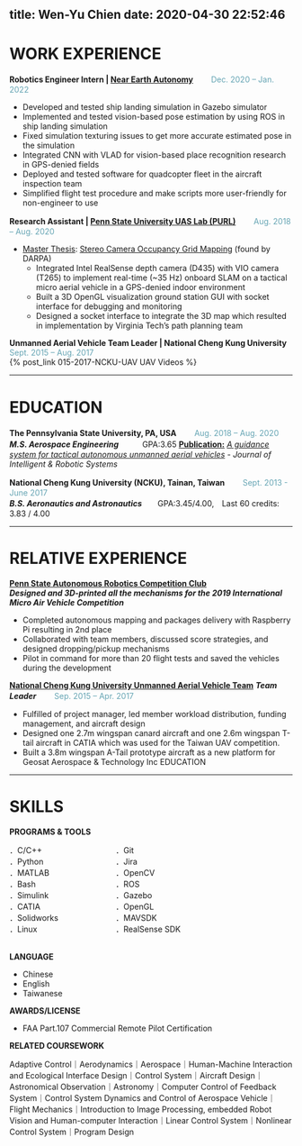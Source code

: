 title: Wen-Yu Chien
date: 2020-04-30 22:52:46
---
<style>
.grid {
  display: flex;
  width: 75%;
  text-align: left;
}
.col-1-2 {
  flex: 1;
}
.cole-1-2:last-child {
  margin-center: 20px;
}
.column-left{
  float: left;
  width: 33%;
  text-align: left;
}
.column-center{
  display: inline-block;
  width: 33%;
  text-align: center;
}
.column-right{
  float: right;
  width: 33%;
  text-align: right;
}
</style>



# WORK EXPERIENCE
**Robotics Engineer Intern | [Near Earth Autonomy](https://www.nearearth.aero/)** &emsp;　<font color=#66A5B4>Dec. 2020 – Jan. 2022</font>

* Developed and tested ship landing simulation in Gazebo simulator
* Implemented and tested vision-based pose estimation by using ROS in ship landing simulation
* Fixed simulation texturing issues to get more accurate estimated pose in the simulation
* Integrated CNN with VLAD for vision-based place recognition research in GPS-denied fields
* Deployed and tested software for quadcopter fleet in the aircraft inspection team
* Simplified flight test procedure and make scripts more user-friendly for non-engineer to use


**Research Assistant | [Penn State University UAS Lab (PURL)](https://purl.psu.edu/)** &emsp;　<font color=#66A5B4>Aug. 2018 – Aug. 2020</font>	

* <u>Master Thesis</u>: [Stereo Camera Occupancy Grid Mapping](../../MS_Thesis_Chien_v21.pdf) (found by DARPA)
	* Integrated Intel RealSense depth camera (D435) with VIO camera (T265) to implement real-time (~35 Hz) onboard SLAM on a tactical micro aerial vehicle in a GPS-denied indoor environment
	* Built a 3D OpenGL visualization ground station GUI with socket interface for debugging and monitoring
	* Designed a socket interface to integrate the 3D map which resulted in implementation by Virginia Tech’s path planning team 


**Unmanned Aerial Vehicle Team Leader | National Cheng Kung University**
<font color=#66A5B4>Sept. 2015 – Aug. 2017</font>	
{% post_link 015-2017-NCKU-UAV UAV Videos %}
***
# EDUCATION
**The Pennsylvania State University, PA, USA** &emsp;　<font color=#66A5B4>Aug. 2018 – Aug. 2020</font>	
***M.S. Aerospace Engineering***　　　GPA:3.65	
<u>**Publication:**</u>	
*[A guidance system for tactical autonomous unmanned aerial vehicles](https://link.springer.com/article/10.1007/s10846-021-01526-8) - Journal of Intelligent & Robotic Systems*
<br>

**National Cheng Kung University (NCKU), Tainan, Taiwan** &emsp;　<font color=#66A5B4>Sept. 2013 - June 2017</font>	
***B.S. Aeronautics and Astronautics***　　GPA:3.45/4.00,　Last 60 credits: 3.83 / 4.00
***

# RELATIVE EXPERIENCE
**[Penn State Autonomous Robotics Competition Club](https://sites.psu.edu/arcc/)**	
***Designed and 3D-printed all the mechanisms for the 2019 International Micro Air Vehicle Competition***
* Completed autonomous mapping and packages delivery with Raspberry Pi resulting in 2nd place
* Collaborated with team members, discussed score strategies, and designed dropping/pickup mechanisms
* Pilot in command for more than 20 flight tests and saved the vehicles during the development

 
**[National Cheng Kung University Unmanned Aerial Vehicle Team](https://www.facebook.com/NCKUUAV)**	
***Team Leader***	 &emsp;　<font color=#66A5B4>Sep. 2015 – Apr. 2017</font>						
* Fulfilled of project manager, led member workload distribution, funding management, and aircraft design
* Designed one 2.7m wingspan canard aircraft and one 2.6m wingspan T-tail aircraft in CATIA which was used for the Taiwan UAV competition.
* Built a 3.8m wingspan A-Tail prototype aircraft as a new platform for Geosat Aerospace & Technology Inc
   EDUCATION



***

# SKILLS

**PROGRAMS & TOOLS**
<div class="grid">
    <div class="col-1-2">
       ．C/C++<br>．Python<br>．MATLAB<br>．Bash<br>．Simulink<br>．CATIA<br>．Solidworks<br>．Linux
    </div>
    <div class="col-1-2">
       ．Git<br>．Jira<br>．OpenCV<br>．ROS<br>．Gazebo<br>．OpenGL<br>．MAVSDK<br>．RealSense SDK<br>
    </div>
</div>

<!--
<div class="grid">
    <div class="col-1-2">
       <div class="content">
         Programming
           <div class="grid">
              <div class="col-1-2">
                 <div class="content">
                     <p>．C/C++<br>．Python<br>．MATLAB<br>．Simulink<br>．CATIA<br>．Solidworks<br>．AutoCAD<br>．Linux</p>
                 </div>
              </div>
              <div class="col-1-2">
                 <div class="content">
                     <p>．Bash<br>．Git<br>．OpenCV<br>．OpenGL<br>．MAVSDK<br>．RealSense SDK<br>．VICON SDK</p>
                 </div>
              </div>
          </div>
       </div>
    </div>
    <div class="col-1-2">
       <div class="content">
         Tools
         <div class="grid">
            <div class="col-1-2">
               <div class="content">
                   <p>．C/C++<br>．Python<br>．MATLAB<br>．Simulink<br>．CATIA<br>．Solidworks<br>．AutoCAD<br>．Linux</p>
               </div>
            </div>
            <div class="col-1-2">
               <div class="content">
                   <p>．Bash<br>．ROS<br>．Gazebo<br>．Git<br>．OpenCV<br>．OpenGL<br>．MAVSDK<br>．RealSense SDK<br>．VICON SDK</p>
               </div>
            </div>
        </div>
       </div>
    </div>
</div>
-->
<!-- | ．C/C++<br>．Python<br>．MATLAB<br>．Simulink<br>．CATIA<br>．Solidworks<br>．AutoCAD<br>．Linux | ．Bash<br>．Git<br>．OpenCV<br>．OpenGL<br>．MAVSDK<br>．RealSense SDK<br>．VICON SDK |
|---|---| -->
<br>

**LANGUAGE**	
* Chinese
* English
* Taiwanese

**AWARDS/LICENSE**	
* FAA Part.107 Commercial Remote Pilot Certification	

**RELATED COURSEWORK**	

Adaptive Control｜Aerodynamics｜Aerospace｜Human-Machine Interaction and Ecological Interface Design｜Control System｜Aircraft Design｜Astronomical Observation｜Astronomy｜Computer Control of Feedback System｜Control System Dynamics and Control of Aerospace Vehicle｜Flight Mechanics｜Introduction to Image Processing, embedded Robot Vision and Human-computer Interaction｜Linear Control System｜Nonlinear Control System｜Program Design